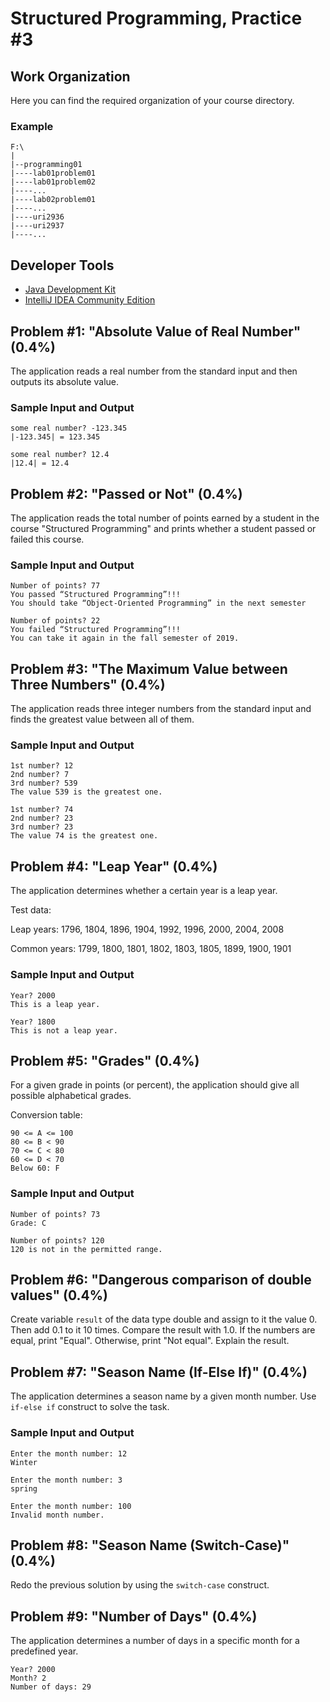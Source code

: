 Structured Programming, Practice #3
===================================

## Work Organization

Here you can find the required organization of your course directory.

### Example

```
F:\
|
|--programming01
|----lab01problem01
|----lab01problem02
|----...
|----lab02problem01
|----...
|----uri2936
|----uri2937
|----...
```

## Developer Tools

* [Java Development Kit](https://www.oracle.com/technetwork/java/javase/downloads/jdk12-downloads-5295953.html)
* [IntelliJ IDEA Community Edition](https://www.jetbrains.com/idea/)

## Problem #1: "Absolute Value of Real Number" (0.4%)

The application reads a real number from the standard input and then outputs its absolute
value.

### Sample Input and Output

```
some real number? -123.345
|-123.345| = 123.345
```

```
some real number? 12.4
|12.4| = 12.4
```

## Problem #2: "Passed or Not" (0.4%)

The application reads the total number of points earned by a student in the course "Structured
Programming" and prints whether a student passed or failed this course.

### Sample Input and Output

```
Number of points? 77
You passed “Structured Programming”!!!
You should take “Object-Oriented Programming” in the next semester
```

```
Number of points? 22
You failed “Structured Programming”!!!
You can take it again in the fall semester of 2019.
```

## Problem #3: "The Maximum Value between Three Numbers" (0.4%)

The application reads three integer numbers from the standard input and finds the greatest
value between all of them.

### Sample Input and Output

```
1st number? 12
2nd number? 7
3rd number? 539
The value 539 is the greatest one.
```

```
1st number? 74
2nd number? 23
3rd number? 23
The value 74 is the greatest one.
```

## Problem #4: "Leap Year" (0.4%)

The application determines whether a certain year is a leap year.

Test data:

Leap years:
1796, 1804, 1896, 1904, 1992, 1996, 2000, 2004, 2008

Common years:
1799, 1800, 1801, 1802, 1803, 1805, 1899, 1900, 1901

### Sample Input and Output

```
Year? 2000
This is a leap year.
```

```
Year? 1800
This is not a leap year.
```

## Problem #5: "Grades" (0.4%)

For a given grade in points (or percent), the application should give all possible alphabetical
grades.

Conversion table:

```
90 <= A <= 100
80 <= B < 90
70 <= C < 80
60 <= D < 70
Below 60: F
```

### Sample Input and Output

```
Number of points? 73
Grade: C
```

```
Number of points? 120
120 is not in the permitted range.
```

## Problem #6: "Dangerous comparison of double values" (0.4%)

Create variable `result` of the data type double and assign to it the value 0. Then add 0.1 to it 10 times. Compare the result with 1.0. If the numbers are equal, print "Equal". Otherwise, print "Not equal". Explain the result.

## Problem #7: "Season Name (If-Else If)" (0.4%)

The application determines a season name by a given month number. Use `if-else if` construct to solve the task.

### Sample Input and Output

```
Enter the month number: 12
Winter
```

```
Enter the month number: 3
spring
```

```
Enter the month number: 100
Invalid month number.
```

## Problem #8: "Season Name (Switch-Case)" (0.4%)

Redo the previous solution by using the `switch-case` construct.

## Problem #9: "Number of Days" (0.4%)

The application determines a number of days in a specific month for a predefined year.

```
Year? 2000
Month? 2
Number of days: 29
```
